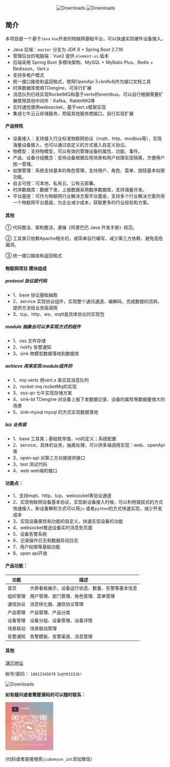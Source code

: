 <p align="center">
 <img src="https://img.shields.io/badge/Spring%20Boot-2.7.18-blue.svg" alt="Downloads">
 <img src="https://img.shields.io/badge/Vue-2.6.14-blue.svg" alt="Downloads">
</p>

##  简介
本项目是一个基于`Java` `Vue`开发的物联网基础平台，可以快速实现硬件设备接入。

* Java 后端：`master` 分支为 JDK 8 + Spring Boot 2.7.18
* 管理后台的电脑端：Vue2 提供 `element-ui` 版本
* 后端采用 Spring Boot 多模块架构、MySQL + MyBatis Plus、Redis + Redisson，Vert.x
* 支持多租户模式
* 统一接口接收和返回格式，使用OpenApi 3+knife4j作为接口文档工具
* 时序数据库使用TDengine，可另行扩展
* 消息队列已经实现RocketMQ和基于vertx的eventbus，可以自行根据需要扩展使用其他中间件：Kafka、RabbitMQ等
* 实时通信使用websocket，基于vert.x框架实现
* 集成七牛云云存储服务，预留其他服务商接口，自行实现扩展

#### 产品特性

- 设备接入：支持接入行业标准物联网协议（mqtt、http、modbus等），实现海量设备接入，也可以通过自定义的方式接入自定义协议。
- 物模型：支持物模型，可以有效的管理设备的属性、功能、事件。
- 产品、设备分组概念：支持设备根据应用场景和用户权限实现隔离，方便用户统一管理。
- 权限管理：系统支持基本的角色管理，支持用户、角色、菜单、按钮基本权限功能。
- 自主可控：可本地、私有云、公有云部署。
- 时序数据库：数据下发、上报数据采用数序数据库，支持海量并发。
- 平台基座：可作为物联网行业解决方案平台基座，支持多个行业解决方案共用一个物联网平台基座，为企业减少成本，获取更多的行业经验和方案。

#### 其他
① 代码整洁、架构整洁，遵循《阿里巴巴 Java 开发手册》规范。

② 工具类只依赖Apache相关的，或简单自行编写，减少第三方依赖，避免高危漏洞。

③ 统一接口接收和返回格式


#### 物联网项目 模块组成

##### protocol 协议层代码
- 1、base 协议基础抽取
- 2、service 实现协议组件，实现整个通讯通道、编解码，完成数据的流转。提供方法给业务层调用
- 3、tcp、http、ws、mqtt是具体协议的实现包

##### module 抽象出可以多实现方式的组件
- 1、oss 文件存储
- 2、notify 告警通知
- 3、sink 物模型数据落地到数据库

##### achieve 用来实现 module组件的
- 1、mq-vertx 用vert.x 来实现消息队列
- 2、rocket-mq rocketMq的实现
- 3、oss-qn 七牛实现存储方案
- 4、sink-td TDengine 对设备上报下发数据记录、设备的属性等数据量很大的场景
- 5、sink-mysql mysql 的方式实现数据落地

##### biz 业务层
- 1、base 工具类；基础枚举值、vo的定义；系统配置
- 2、service，具体的业务，抽离处理，可以供多端调用实现：web、openApi等
- 3、open-api 对第三方对接提供接口
- 3、test 测试代码
- 4、web web端的接口

#### 功能点：
- 1、支持mqtt、http、tcp、websocket等协议通道
- 2、实现物联网设备基本协议，实现新设备接入时候，可以利用插拔式的方式快速接入，新设备解析方式可以用`js` 或者`python`的方式快速实现，减少开发成本
- 3、实现设备属性和功能的自定义，快速实现设备的功能
- 4、websocket推送设备实时消息到页面
- 5、设备告警系统
- 6、记录操作日志和数据异动日志
- 7、用户权限等基础功能
- 8、open api开放

#### 产品功能：
| 功能     | 描述                                             |
| -------- | ------------------------------------------------ |
| 首页     | 大屏看板展示，设备运行状态、数量、告警等基本信息 |
| 组织管理 | 用户管理、部门管理、角色管理、菜单管理           |
| 通信协议 | 消息转化器、通信协议管理                         |
| 产品管理 | 产品管理、产品分类                               |
| 设备管理 | 设备分组、设备管理、设备详情                     |
| 场景联动 | 场景联动管理                                     |
| 告警通知 | 告警模板、告警渠道、消息管理                     |




#### 其他
[演示地址](http://www.jiubankeji.cn/web_iot)

帐号/密码：
`18812345678` `Io@t0315Jb!`


<img alt="Downloads" src="https://img.shields.io/badge/phone-13428699629-green.svg">

**如有疑问或者需要源码的可以随时联系：**

<img src="./iot-ap/doc/jb_qrcode.jpg" width="150" height="150"/>

(扫码或者直接搜索`jiubanyun_iot`添加微信)
